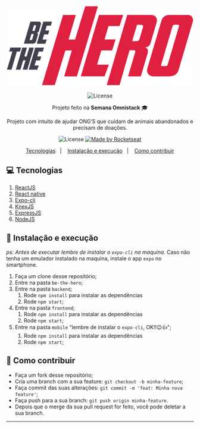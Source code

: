 <h3 align="center">
  <img alt="License" src="frontend/src/assets/logo.svg">
</h3>

<p align="center">
   <img alt="License" src="telas.gif">
</p>

<p align="center">Projeto feito na <strong>Semana Omnistack</strong> 🎓</p>
<p align="center">Projeto com intuito de ajudar ONG’S que cuidam de animais abandonados e precisam de doações.</p>

<p align="center">
  <img alt="License" src="https://img.shields.io/badge/license-MIT-%2304D361">
  <a href="https://rocketseat.com.br">
    <img alt="Made by Rocketseat" src="https://img.shields.io/badge/made%20by-Rocketseat-%2304D361">
  </a>
</p>

<p align="center">
  <a href="#-Tecnologias">Tecnologias</a>&nbsp;&nbsp;&nbsp;|&nbsp;&nbsp;&nbsp;
  <a href="#-instalacao-e-execução">Instalação e execução</a>&nbsp;&nbsp;&nbsp;|&nbsp;&nbsp;&nbsp;
  <a href="#-como-contribuir">Como contribuir</a>
</p>


## 💻 Tecnologias
1. <a href="https://pt-br.reactjs.org/docs/getting-started.html" target="_blank" alt="reactJS" >ReactJS</a>
2. <a href="https://reactnative.dev/docs/getting-started" target="_blank" alt="react-native" >React native</a>
3. <a href="https://expo.io/tools" target="_blank" alt="expo" >Expo-cli</a>
4. <a href="http://knexjs.org/" target="_blank" alt="knex" >KnexJS</a>
5. <a href="https://expressjs.com/pt-br/starter/installing.html" target="_blank" alt="ExpressJS" >ExpressJS</a>
6. <a href="https://nodejs.org/en/" target="_blank" alt="NodeJS" >NodeJS</a>

## 🚀 Instalação e execução
_ps: Antes de executar lembre de instalar o `expo-cli` na maquina_. Caso não tenha um emulador instalado na maquina, instale o app `expo` no smartphone.

1. Faça um clone desse repositório;
2. Entre na pasta `be-the-hero`;
3. Entre na pasta `backend`;
   1. Rode `npm install` para instalar as dependências
   2. Rode `npm start`;
4. Entre na pasta `frontend`;
   1. Rode `npm install` para instalar as dependências
   2. Rode `npm start`;
5. Entre na pasta `mobile` "lembre de instalar o `expo-cli`, OK!!😉👍";
   1. Rode `npm install` para instalar as dependências
   2. Rode `npm start`;
   
## 🤔 Como contribuir

- Faça um fork desse repositório;
- Cria uma branch com a sua feature: `git checkout -b minha-feature`;
- Faça commit das suas alterações: `git commit -m 'feat: Minha nova feature'`;
- Faça push para a sua branch: `git push origin minha-feature`.
- Depois que o merge da sua pull request for feito, você pode deletar a sua branch.
--- 
